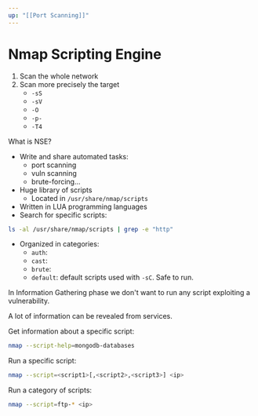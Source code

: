 ```yaml
---
up: "[[Port Scanning]]"
---
```


# Nmap Scripting Engine

1. Scan the whole network
2. Scan more precisely the target
	- `-sS`
	- `-sV`
	- `-O`
	- `-p-`
	- `-T4`

What is NSE?

- Write and share automated tasks:
	- port scanning
	- vuln scanning
	- brute-forcing...
- Huge library of scripts
	- Located in `/usr/share/nmap/scripts`
- Written in LUA programming languages
- Search for specific scripts:

```bash
ls -al /usr/share/nmap/scripts | grep -e "http"
```

- Organized in categories:
	- `auth`: 
	- `cast`:
	- `brute`:
	- `default`: default scripts used with `-sC`. Safe to run.

In Information Gathering phase we don't want to run any script exploiting a vulnerability.

A lot of information can be revealed from services.

Get information about a specific script:

```bash
nmap --script-help=mongodb-databases
```

Run a specific script:

```bash
nmap --script=<script1>[,<script2>,<script3>] <ip>
```

Run a category of scripts:

```bash
nmap --script=ftp-* <ip>
```

